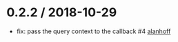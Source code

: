 0.2.2 / 2018-10-29
==================
 * fix: pass the query context to the callback #4 [alanhoff](https://github.com/alanhoff)
